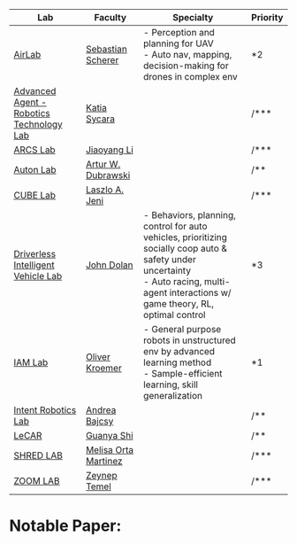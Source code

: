 | Lab                                                                                                                        | Faculty                                                                            | Specialty                                                                                                                                                                                   | Priority |
| -------------------------------------------------------------------------------------------------------------------------- | ---------------------------------------------------------------------------------- | ------------------------------------------------------------------------------------------------------------------------------------------------------------------------------------------- | -------- |
| [AirLab](https://theairlab.org/)                                                                                           | [Sebastian Scherer](https://www.ri.cmu.edu/ri-faculty/sebastian-scherer/)          | - Perception and planning for UAV<br>- Auto nav, mapping, decision-making for drones in complex env                                                                                         | *2       |
| [Advanced Agent - Robotics Technology Lab](https://www.ri.cmu.edu/robotics-groups/advanced-agent-robotics-technology-lab/) | [Katia Sycara](https://www.ri.cmu.edu/ri-faculty/katia-sycara/)                    |                                                                                                                                                                                             | /***     |
| [ARCS Lab](https://arcs-group.github.io/)                                                                                  | [Jiaoyang Li](https://jiaoyangli.me/)                                              |                                                                                                                                                                                             | /***     |
| [Auton Lab](https://autonlab.org/)                                                                                         | [Artur W. Dubrawski](https://www.ri.cmu.edu/ri-faculty/artur-w-dubrawski/)         |                                                                                                                                                                                             | /**      |
| [CUBE Lab](https://laszlojeni.com/index.html#lab)                                                                          | [Laszlo A. Jeni ](https://www.linkedin.com/in/laszlojeni/)                         |                                                                                                                                                                                             | /***     |
| [Driverless Intelligent Vehicle Lab](https://drive-lab-cmu.github.io/)                                                     | [John Dolan](https://www.linkedin.com/in/jmdolan2/)                                | - Behaviors, planning, control for auto vehicles, prioritizing socially coop auto & safety under uncertainty<br>- Auto racing, multi-agent interactions w/ game theory, RL, optimal control | *3       |
| [IAM Lab](https://iamlab-cmu.github.io/)                                                                                   | [Oliver Kroemer](https://www.linkedin.com/in/oliver-kroemer-5bb85bb/)              | - General purpose robots in unstructured env by advanced learning method<br>- Sample-efficient learning, skill generalization                                                               | *1       |
| [Intent Robotics Lab](https://cmu-intentlab.github.io/)                                                                    | [Andrea Bajcsy](https://www.linkedin.com/in/andrea-bajcsy-50023a90/)               |                                                                                                                                                                                             | /**      |
| [LeCAR](https://lecar-lab.github.io/)                                                                                      | [Guanya Shi](https://www.linkedin.com/in/guanya/)                                  |                                                                                                                                                                                             | /**      |
| [SHRED LAB](https://shredlabcmu.github.io/)                                                                                | [Melisa Orta Martinez](https://www.linkedin.com/in/melisa-orta-martinez-a5a0007b/) |                                                                                                                                                                                             | /***     |
| [ZOOM LAB](http://zoomlab.ri.cmu.edu/)                                                                                     | [Zeynep Temel](https://www.linkedin.com/in/zeynep-temel-04a37930/)                 |                                                                                                                                                                                             | /***     |
# Notable Paper:
